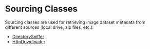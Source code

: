 # Sourcing Classes

Sourcing classes are used for retrieving image dataset metadata from different sources (local drive, zip files, etc.):

- [DirectorySniffer](https://github.com/allanchua101/ipynta/blob/main/docs/sourcing/DirectorySniffer.md)
- [HttpDownloader](https://github.com/allanchua101/ipynta/blob/main/docs/sourcing/HttpDownloader.md)
